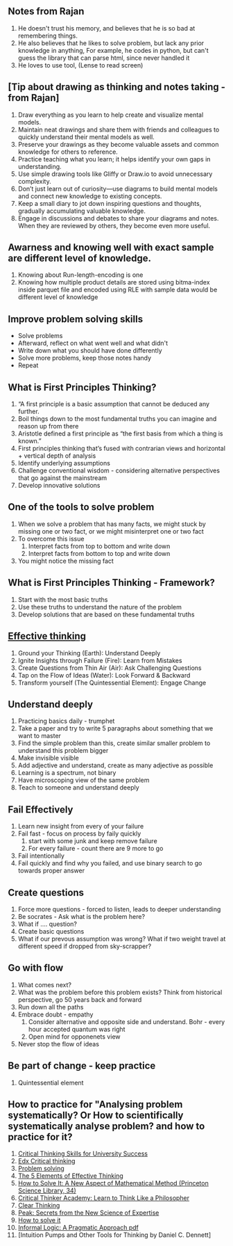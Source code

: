 
## Notes from Rajan
1. He doesn't trust his memory, and believes that he is so bad at remembering things.
2. He also  believes that he likes to solve problem, but lack any prior knowledge in anything, For example, he codes in python, but can't guess the library that can parse html, since never handled it
3. He loves to use tool, (Lense to read screen)

## [Tip about drawing as thinking and notes taking - from Rajan]
1. Draw everything as you learn to help create and visualize mental models.
1. Maintain neat drawings and share them with friends and colleagues to quickly understand their mental models as well.
1. Preserve your drawings as they become valuable assets and common knowledge for others to reference.
1. Practice teaching what you learn; it helps identify your own gaps in understanding.
1. Use simple drawing tools like Gliffy or Draw.io to avoid unnecessary complexity.
1. Don’t just learn out of curiosity—use diagrams to build mental models and connect new knowledge to existing concepts.
1. Keep a small diary to jot down inspiring questions and thoughts, gradually accumulating valuable knowledge.
1. Engage in discussions and debates to share your diagrams and notes. When they are reviewed by others, they become even more useful.

## Awarness and knowing well with exact sample are different level of knowledge.
1. Knowing about Run-length-encoding is one
2. Knowing how multiple product details are stored using bitma-index inside parquet file and encoded using RLE with sample data would be different level of knowledge

## Improve problem solving skills
* Solve problems
* Afterward, reflect on what went well and what didn't
* Write down what you should have done differently
* Solve more problems, keep those notes handy
* Repeat

## What is First Principles Thinking?
1. “A first principle is a basic assumption that cannot be deduced any further.
  1. Boil things down to the most fundamental truths you can imagine and reason up from there
  1. Aristotle defined a first principle as “the first basis from which a thing is known.”
1. First principles thinking that’s fused with contrarian views and horizontal + vertical depth of analysis
  1. Identify underlying assumptions
  1. Challenge conventional wisdom - considering alternative perspectives that go against the mainstream
  1. Develop innovative solutions

## One of the tools to solve problem
1. When we solve a problem that has many facts, we might stuck by missing one or two fact, or we might misinterpret one or two fact
2. To overcome this issue
    1. Interpret facts from top to bottom and write down
    1. Interpret facts from bottom to top and write down
3. You might notice the missing fact

## What is First Principles Thinking - Framework?
1. Start with the most basic truths
1. Use these truths to understand the nature of the problem
1. Develop solutions that are based on these fundamental truths

## [Effective thinking](https://readingraphics.com/book-summary-the-5-elements-of-effective-thinking/)
1. Ground your Thinking (Earth): Understand Deeply
2. Ignite Insights through Failure (Fire): Learn from Mistakes
3. Create Questions from Thin Air (Air): Ask Challenging Questions
4. Tap on the Flow of Ideas (Water): Look Forward & Backward
5. Transform yourself (The Quintessential Element): Engage Change

## Understand deeply
1. Practicing basics daily - trumphet
2. Take a paper and try to write 5 paragraphs about something that we want to master
3. Find the simple problem than this, create similar smaller problem to understand this problem bigger
4. Make invisible visible
5. Add adjective and understand, create as many adjective as possible
6. Learning is a spectrum, not binary
7. Have microscoping view of the same problem
8. Teach to someone and understand deeply


## Fail Effectively
1. Learn new insight from every of your failure
1. Fail fast - focus on process by faily quickly
   1. start with some junk and keep remove failure
   1. For every failure - count there are 9 more to go
1. Fail intentionally
1. Fail quickly and find why you failed, and use binary search to go towards proper answer

## Create questions
1. Force more questions - forced to listen, leads to deeper understanding
2. Be socrates - Ask what is the problem here?
3. What if .... question?
4. Create basic questions
5. What if our prevous assumption was wrong? What if two weight travel at different speed if dropped from sky-scrapper?

## Go with flow
1. What comes next?
2. What was the problem before this problem exists? Think from historical perspective, go 50 years back and forward
3. Run down all the paths
4. Embrace doubt - empathy
   1. Consider alternative and opposite side and understand. Bohr - every hour accepted quantum was right
   2. Open mind for opponenets view
5. Never stop the flow of ideas

## Be part of change - keep practice
1. Quintessential element



## How to practice for "Analysing problem systematically?  Or How to scientifically systematically analyse problem? and how to practice for it?
1. [Critical Thinking Skills for University Success](https://www.coursera.org/learn/critical-thinking-skills)
2. [Edx Critical thinking](https://www.edx.org/learn/critical-thinking-skills)
3. [Problem solving](https://www.coursera.org/learn/problem-solving)
4. [The 5 Elements of Effective Thinking](https://www.amazon.com/5-Elements-Effective-Thinking/dp/0691156662)
5. [How to Solve It: A New Aspect of Mathematical Method (Princeton Science Library, 34)](https://www.amazon.com/How-Solve-Mathematical-Princeton-Science/dp/069111966X)
6. [Critical Thinker Academy: Learn to Think Like a Philosopher](https://www.udemy.com/course/critical-thinker-academy/)
7. [Clear Thinking](https://www.amazon.sg/Clear-Thinking-Turning-Ordinary-Extraordinary/dp/0593086112)
8. [Peak: Secrets from the New Science of Expertise](https://www.amazon.com/Peak-Secrets-New-Science-Expertise-ebook/dp/B011H56MKS)
9. [How to solve it](https://www.amazon.com/How-Solve-Aspect-Mathematical-Method-ebook)
10. [Informal Logic: A Pragmatic Approach pdf](https://www.amazon.sg/Informal-Logic-Pragmatic-Douglas-Walton/dp/0521713803/ref=cm_cr_arp_d_product_top?ie=UTF8)
11. [Intuition Pumps and Other Tools for Thinking by Daniel C. Dennett]
   
   
